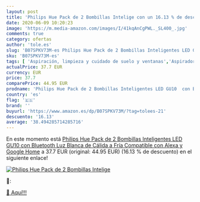 ```yaml
---
layout: post
title: 'Philips Hue Pack de 2 Bombillas Intelige con un 16.13 % de descuento'
date: 2020-06-09 10:20:23
image: 'https://m.media-amazon.com/images/I/41kqAnCgPWL._SL400_.jpg'
comments: true
category: ofertas
author: 'tole.es'
slug: 'B07SPKV73M-es Philips Hue Pack de 2 Bombillas Inteligentes LED GU10 con...'
sku: 'B07SPKV73M-es'
tags: [ 'Aspiración, limpieza y cuidado de suelo y ventanas','Aspiradoras','Hogar y cocina','Robots aspiradores','alexa','google','home','hue','philips', ]
actualPrice: 37.7 EUR
currency: EUR
price: 37.7
comparePrice: 44.95 EUR
prodname: 'Philips Hue Pack de 2 Bombillas Inteligentes LED GU10  con Bluetooth  Luz Blanca de Cálida a Fría  Compatible con Alexa y Google Home'
country: 'es'
flag: '🇪🇸'
brand: ''
buyurl: 'https://www.amazon.es/dp/B07SPKV73M/?tag=tolees-21'
descuento: '16.13'
average: '38.494285714285716'
---
```


En este momento está [Philips Hue Pack de 2 Bombillas Inteligentes LED GU10  con Bluetooth  Luz Blanca de Cálida a Fría  Compatible con Alexa y Google Home](https://www.amazon.es/dp/B07SPKV73M/?tag=tolees-21) a 37.7 EUR (original: 44.95 EUR) (16.13 %  de descuento) en el siguiente enlace!

[![Philips Hue Pack de 2 Bombillas Intelige](https://m.media-amazon.com/images/I/41kqAnCgPWL._SL400_.jpg)](https://www.amazon.es/dp/B07SPKV73M/?tag=tolees-21)

🔎:


[🛒 Aquí!!!](https://www.amazon.es/dp/B07SPKV73M/?tag=tolees-21)
